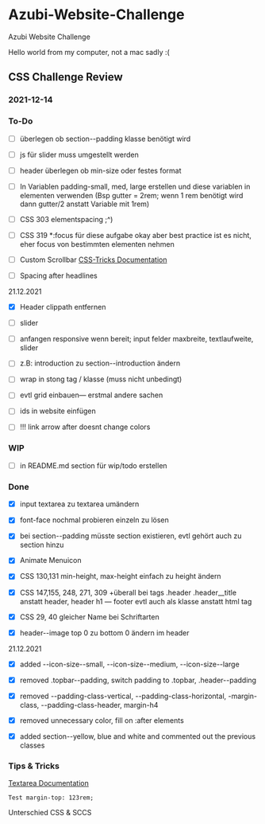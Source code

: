 # **Azubi-Website-Challenge**
Azubi Website Challenge

Hello world from my computer, not a mac sadly :(


## **CSS Challenge Review**
### **2021-12-14**



### **To-Do**

- [ ] überlegen ob section--padding klasse benötigt wird

- [ ] js für slider muss umgestellt werden

- [ ] header überlegen ob min-size oder festes format

- [ ] In Variablen padding-small, med, large erstellen und diese variablen in elementen verwenden (Bsp gutter = 2rem; wenn 1 rem benötigt wird dann gutter/2 anstatt Variable mit 1rem)

- [ ] CSS 303 elementspacing ;^)

- [ ] CSS 319 *:focus für diese aufgabe okay aber best practice ist es nicht, eher focus von bestimmten elementen nehmen

- [ ] Custom Scrollbar [CSS-Tricks Documentation](https://css-tricks.com/almanac/properties/s/scrollbar/)

- [ ] Spacing after headlines

21.12.2021

- [x] Header clippath entfernen

- [ ] slider 

- [ ] anfangen responsive wenn bereit;
input felder maxbreite, textlaufweite, slider

- [ ] z.B: introduction zu section--introduction ändern

- [ ] wrap in stong tag / klasse (muss nicht unbedingt) 

- [ ] evtl grid einbauen— erstmal andere sachen

- [ ] ids in website einfügen

- [ ] !!! link arrow after doesnt change colors

### **WIP**

- [ ] in README.md section für wip/todo erstellen



### **Done**

- [x] input textarea zu textarea umändern

- [x] font-face nochmal probieren einzeln zu lösen

- [x] bei section--padding müsste section existieren, evtl gehört auch zu section hinzu

- [x] Animate Menuicon  

- [x] CSS 130,131 min-height, max-height einfach zu height ändern

- [x] CSS 147,155, 248, 271, 309 +überall bei tags .header .header__title anstatt header, header h1 — footer evtl auch als klasse anstatt html tag

- [x] CSS 29, 40 gleicher Name bei Schriftarten

- [x] header--image top 0 zu bottom 0 ändern im header 

21.12.2021
- [x] added --icon-size--small, --icon-size--medium, --icon-size--large


- [x] removed .topbar--padding, switch padding to .topbar, .header--padding

- [x] removed --padding-class-vertical, --padding-class-horizontal, -margin-class, --padding-class-header, margin-h4

- [x] removed unnecessary color, fill on :after elements

- [x] added section--yellow, blue and white and commented out the previous classes



### **Tips & Tricks**

[Textarea Documentation](https://developer.mozilla.org/en-US/docs/Web/HTML/Element/textarea)

```Test margin-top: 123rem;```

Unterschied CSS & SCCS